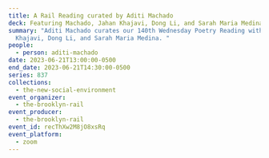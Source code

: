 ```yaml
---
title: A Rail Reading curated by Aditi Machado
deck: Featuring Machado, Jahan Khajavi, Dong Li, and Sarah Maria Medina
summary: "Aditi Machado curates our 140th Wednesday Poetry Reading with Jahan
  Khajavi, Dong Li, and Sarah Maria Medina. "
people:
  - person: aditi-machado
date: 2023-06-21T13:00:00-0500
end_date: 2023-06-21T14:30:00-0500
series: 837
collections:
  - the-new-social-environment
event_organizer:
  - the-brooklyn-rail
event_producer:
  - the-brooklyn-rail
event_id: recThXw2M8jO8xsRq
event_platform:
  - zoom
---
```

